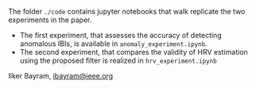 The folder `./code` contains jupyter notebooks that walk replicate the two experiments in the paper. 
- The first experiment, that assesses the accuracy of detecting anomalous IBIs, is available in `anomaly_experiment.ipynb`.
- The second experiment, that compares the validity of HRV estimation using the proposed filter is realized in `hrv_experiment.ipynb`

Ilker Bayram,
ibayram@ieee.org